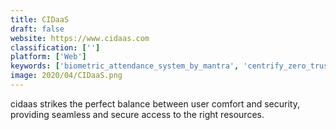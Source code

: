 ```yaml
---
title: CIDaaS
draft: false 
website: https://www.cidaas.com
classification: ['']
platform: ['Web']
keywords: ['biometric_attendance_system_by_mantra', 'centrify_zero_trust_privilege', 'cloudabis', 'daon_engine', 'duo_security', 'evident', 'gemalto_cabis', 'google_cloud_iam', 'hypr', 'ibm_security_access_manager', 'iws_biometric_engine', 'imprivata_onesign', 'kount', 'loginradius', 'onfido', 'ping_identity', 'plaid', 'rsa_adaptive_authentication', 'sift', 'thumbsignin', 'touch_n_go', 'veridium']
image: 2020/04/CIDaaS.png
---
```

cidaas strikes the perfect balance between user comfort and security, providing seamless and secure access to the right resources.